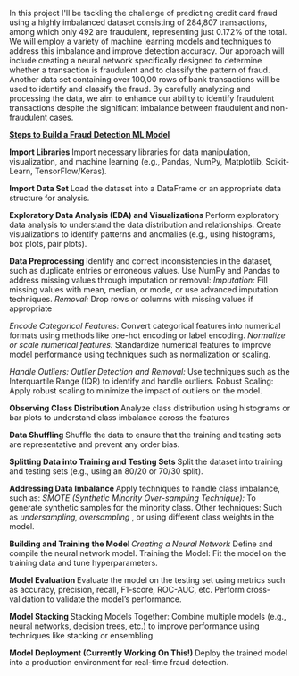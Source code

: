 In this project I'll be tackling the challenge of predicting credit card fraud using a highly imbalanced dataset consisting of 284,807 transactions, among which only 492 are fraudulent, representing just 0.172% of the total. We will employ a variety of machine learning models and techniques to address this imbalance and improve detection accuracy. Our approach will include creating a neural network specifically designed to determine whether a transaction is fraudulent and to classify the pattern of fraud. Another data set containing over 100,00 rows of bank transactions will be used to identify and classify the fraud. By carefully analyzing and processing the data, we aim to enhance our ability to identify fraudulent transactions despite the significant imbalance between fraudulent and non-fraudulent cases.

<b><u> Steps to Build a Fraud Detection ML Model </u></b>

<b> Import Libraries </b>
Import necessary libraries for data manipulation, visualization, and machine learning (e.g., Pandas, NumPy, Matplotlib, Scikit-Learn, TensorFlow/Keras).

<b> Import Data Set </b>
Load the dataset into a DataFrame or an appropriate data structure for analysis.

<b> Exploratory Data Analysis (EDA) and Visualizations </b>
Perform exploratory data analysis to understand the data distribution and relationships. Create visualizations to identify patterns and anomalies (e.g., using histograms, box plots, pair plots).

<b> Data Preprocessing </b>
Identify and correct inconsistencies in the dataset, such as duplicate entries or erroneous values. Use NumPy and Pandas to address missing values through imputation or removal:
<i> Imputation: </i> Fill missing values with mean, median, or mode, or use advanced imputation techniques.
<i> Removal:</i> Drop rows or columns with missing values if appropriate

<i> Encode Categorical Features:</i>
Convert categorical features into numerical formats using methods like one-hot encoding or label encoding.
<i>Normalize or scale numerical features:</i>
Standardize numerical features to improve model performance using techniques such as normalization or scaling.

<i> Handle Outliers: </i>
<i> Outlier Detection and Removal: </i> Use techniques such as the Interquartile Range (IQR) to identify and handle outliers.
</i> Robust Scaling: </i> Apply robust scaling to minimize the impact of outliers on the model.

<b> Observing Class Distribution </b>
Analyze class distribution using histograms or bar plots to understand class imbalance across the features

<b> Data Shuffling </b>
Shuffle the data to ensure that the training and testing sets are representative and prevent any order bias.

<b> Splitting Data into Training and Testing Sets </b>
Split the dataset into training and testing sets 
(e.g., using an 80/20 or 70/30 split).

<b> Addressing Data Imbalance </b>
Apply techniques to handle class imbalance, such as:
<i> SMOTE (Synthetic Minority Over-sampling Technique): </i>
To generate synthetic samples for the minority class.
Other techniques: Such as <i> undersampling, oversampling </i>, or using different class weights in the model.

<b> Building and Training the Model </b>
<i> Creating a Neural Network </i>
Define and compile the neural network model. Training the Model: Fit the model on the training data and tune hyperparameters.

<b> Model Evaluation </b>
Evaluate the model on the testing set using metrics such as accuracy, precision, recall, F1-score, ROC-AUC, etc. Perform cross-validation to validate the model’s performance.

<b> Model Stacking </b>
Stacking Models Together: Combine multiple models (e.g., neural networks, decision trees, etc.) to improve performance using techniques like stacking or ensembling.

<b> Model Deployment (Currently Working On This!) </b>
Deploy the trained model into a production environment for real-time fraud detection.
